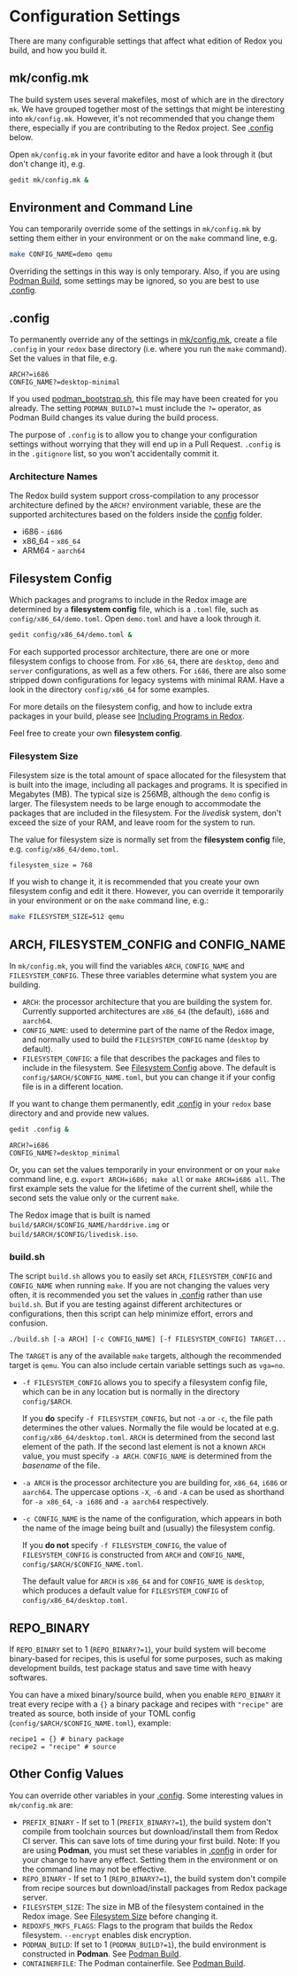 # Configuration Settings

There are many configurable settings that affect what edition of Redox you build, and how you build it.

## mk/config.mk

The build system uses several makefiles, most of which are in the directory `mk`. We have grouped together most of the settings that might be interesting into `mk/config.mk`. However, it's not recommended that you change them there, especially if you are contributing to the Redox project. See [.config](#config) below.

Open `mk/config.mk` in your favorite editor and have a look through it (but don't change it), e.g.
```sh
gedit mk/config.mk &
```

## Environment and Command Line

You can temporarily override some of the settings in `mk/config.mk` by setting them either in your environment or on the `make` command line, e.g.
```sh
make CONFIG_NAME=demo qemu
```

Overriding the settings in this way is only temporary. Also, if you are using [Podman Build](./ch02-06-podman-build.md), some settings may be ignored, so you are best to use [.config](#config).

## .config

To permanently override any of the settings in [mk/config.mk](#mkconfigmk), create a file `.config` in your `redox` base directory (i.e. where you run the `make` command). Set the values in that file, e.g.
```
ARCH?=i686
CONFIG_NAME?=desktop-minimal
```

If you used [podman_bootstrap.sh](./ch02-06-podman-build.md#new-working-directory), this file may have been created for you already. The setting `PODMAN_BUILD?=1` must include the `?=` operator, as Podman Build changes its value during the build process.

The purpose of `.config` is to allow you to change your configuration settings without worrying that they will end up in a Pull Request. `.config` is in the `.gitignore` list, so you won't accidentally commit it.

### Architecture Names

The Redox build system support cross-compilation to any processor architecture defined by the `ARCH?` environment variable, these are the supported architectures based on the folders inside the [config](https://gitlab.redox-os.org/redox-os/redox/-/tree/master/config) folder.

- i686 - `i686`
- x86_64 - `x86_64`
- ARM64 - `aarch64`

## Filesystem Config

Which packages and programs to include in the Redox image are determined by a **filesystem config** file, which is a `.toml` file, such as `config/x86_64/demo.toml`. Open `demo.toml` and have a look through it.
```sh
gedit config/x86_64/demo.toml &
```

For each supported processor architecture, there are one or more filesystem configs to choose from. For `x86_64`, there are `desktop`, `demo` and `server` configurations, as well as a few others. For `i686`, there are also some stripped down configurations for legacy systems with minimal RAM. Have a look in the directory `config/x86_64` for some examples.

For more details on the filesystem config, and how to include extra packages in your build, please see [Including Programs in Redox](./ch09-01-including-programs.md).

Feel free to create your own **filesystem config**.

### Filesystem Size

Filesystem size is the total amount of space allocated for the filesystem that is built into the image, including all packages and programs. It is specified in Megabytes (MB). The typical size is 256MB, although the `demo` config is larger. The filesystem needs to be large enough to accommodate the packages that are included in the filesystem. For the *livedisk* system, don't exceed the size of your RAM, and leave room for the system to run.

The value for filesystem size is normally set from the **filesystem config** file, e.g. `config/x86_64/demo.toml`.
```
filesystem_size = 768
```
If you wish to change it, it is recommended that you create your own filesystem config and edit it there. However, you can override it temporarily in your environment or on the `make` command line, e.g.:
```sh
make FILESYSTEM_SIZE=512 qemu
```

## ARCH, FILESYSTEM_CONFIG and CONFIG_NAME

In `mk/config.mk`, you will find the variables `ARCH`, `CONFIG_NAME` and `FILESYSTEM_CONFIG`. These three variables determine what system you are building. 

- `ARCH`: the processor architecture that you are building the system for. Currently supported architectures are `x86_64` (the default), `i686` and `aarch64`. 
- `CONFIG_NAME`: used to determine part of the name of the Redox image, and normally used to build the `FILESYSTEM_CONFIG` name (`desktop` by default). 
- `FILESYSTEM_CONFIG`: a file that describes the packages and files to include in the filesystem. See [Filesystem Config](#filesystem-config) above. The default is `config/$ARCH/$CONFIG_NAME.toml`, but you can change it if your config file is in a different location.

If you want to change them permanently, edit [.config](#config) in your `redox` base directory and and provide new values. 
```sh
gedit .config &
```
```
ARCH?=i686
CONFIG_NAME?=desktop_minimal
```

Or, you can set the values temporarily in your environment or on your `make` command line, e.g. `export ARCH=i686; make all` or `make ARCH=i686 all`. The first example sets the value for the lifetime of the current shell, while the second sets the value only or the current `make`.

The Redox image that is built is named `build/$ARCH/$CONFIG_NAME/harddrive.img` or `build/$ARCH/$CONFIG/livedisk.iso`.

### build.sh

The script `build.sh` allows you to easily set `ARCH`, `FILESYSTEM_CONFIG` and `CONFIG_NAME` when running `make`. If you are not changing the values very often, it is recommended you set the values in [.config](#config) rather than use `build.sh`. But if you are testing against different architectures or  configurations, then this script can help minimize effort, errors and confusion.

`./build.sh [-a ARCH] [-c CONFIG_NAME] [-f FILESYSTEM_CONFIG] TARGET...`

The `TARGET` is any of the available `make` targets, although the recommended target is `qemu`. You can also include certain variable settings such as `vga=no`.

- `-f FILESYSTEM_CONFIG` allows you to specify a filesystem config file, which can be in any location but is normally in the directory `config/$ARCH`.

  If you **do** specify `-f FILESYSTEM_CONFIG`, but not `-a` or `-c`, the file path determines the other values. Normally the file would be located at e.g. `config/x86_64/desktop.toml`. `ARCH` is determined from the second last element of the path. If the second last element is not a known `ARCH` value, you must specify `-a ARCH`. `CONFIG_NAME` is determined from the *basename* of the file.

- `-a ARCH` is the processor architecture you are building for, `x86_64`, `i686` or `aarch64`. The uppercase options `-X`, `-6` and `-A` can be used as shorthand for `-a x86_64`, `-a i686` and `-a aarch64` respectively.
  
- `-c CONFIG_NAME` is the name of the configuration, which appears in both the name of the image being built and (usually) the filesystem config.

  If you **do not** specify `-f FILESYSTEM_CONFIG`, the value of `FILESYSTEM_CONFIG` is constructed from `ARCH` and `CONFIG_NAME`, `config/$ARCH/$CONFIG_NAME.toml`. 

  The default value for `ARCH` is `x86_64` and for `CONFIG_NAME` is `desktop`, which produces a default value for `FILESYSTEM_CONFIG` of `config/x86_64/desktop.toml`.

## REPO_BINARY

If `REPO_BINARY` set to 1 (`REPO_BINARY?=1`), your build system will become binary-based for recipes, this is useful for some purposes, such as making development builds, test package status and save time with heavy softwares.

You can have a mixed binary/source build, when you enable `REPO_BINARY` it treat every recipe with a `{}` a binary package and recipes with `"recipe"` are treated as source, both inside of your TOML config (`config/$ARCH/$CONFIG_NAME.toml`), example:
```
recipe1 = {} # binary package
recipe2 = "recipe" # source
```
## Other Config Values

You can override other variables in your [.config](#config). Some interesting values in `mk/config.mk` are:

- `PREFIX_BINARY` - If set to 1 (`PREFIX_BINARY?=1`), the build system don't compile from toolchain sources but download/install them from Redox CI server. This can save lots of time during your first build. Note: If you are using **Podman**, you must set these variables in [.config](#config) in order for your change to have any effect. Setting them in the environment or on the command line may not be effective.
- `REPO_BINARY` - If set to 1 (`REPO_BINARY?=1`), the build system don't compile from recipe sources but download/install packages from Redox package server.
- `FILESYSTEM_SIZE`: The size in MB of the filesystem contained in the Redox image. See [Filesystem Size](#filesystem-size) before changing it.
- `REDOXFS_MKFS_FLAGS`: Flags to the program that builds the Redox filesystem. `--encrypt` enables disk encryption.
- `PODMAN_BUILD`: If set to 1 (`PODMAN_BUILD?=1`), the build environment is constructed in **Podman**. See [Podman Build](./ch02-06-podman-build.md).
- `CONTAINERFILE`: The Podman containerfile. See [Podman Build](./ch02-06-podman-build.md).

